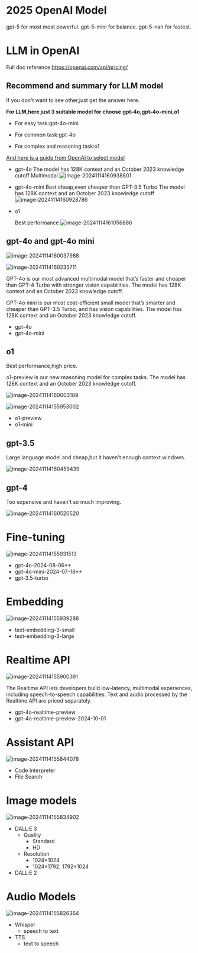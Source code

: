 
# 2025 OpenAI Model
gpt-5 for most most powerful.
gpt-5-mini for balance.
gpt-5-nan for fastest.
# LLM in OpenAI

Full doc reference:https://openai.com/api/pricing/


## Recommend and summary for LLM model

If you don't want to see other,just get the answer here.

**For LLM,here just 3 suitable model for choose**
**gpt-4o,gpt-4o-mini,o1**

- For easy task:gpt-4o-mini

- For common task:gpt-4o

- For complex and reasoning task:o1

  

[And here is a guide from OpenAI to select model](https://platform.openai.com/docs/guides/model-selection)

- gpt-4o
  The model has 128K context and an October 2023 knowledge cutoff
  Multimodal ![image-20241114160938801](img/image-20241114160938801.png)

- gpt-4o-mini
  Best cheap,even cheaper than GPT-3.5 Turbo
  The model has 128K context and an October 2023 knowledge cutoff
  ![image-20241114160928786](img/image-20241114160928786.png)

- o1

  Best performance
  ![image-20241114161056886](img/image-20241114161056886.png)


## gpt-4o and gpt-4o mini

![image-20241114160037988](img/image-20241114160037988.png)

![image-20241114160235711](img/image-20241114160235711.png)

GPT-4o is our most advanced multimodal model that’s faster and cheaper than GPT-4 Turbo with stronger vision capabilities. The model has 128K context and an October 2023 knowledge cutoff.

GPT-4o mini is our most cost-efficient small model that’s smarter and cheaper than GPT-3.5 Turbo, and has vision capabilities. The model has 128K context and an October 2023 knowledge cutoff.

- gpt-4o
- gpt-4o-mini

## o1

Best performance,high price.

o1-preview is our new reasoning model for complex tasks. The model has 128K context and an October 2023 knowledge cutoff.

![image-20241114160003189](img/image-20241114160003189.png)

![image-20241114155953002](img/image-20241114155953002.png)

- o1-preview
- o1-mini

## gpt-3.5

Large language model and cheap,but it haven't enough context windows.

![image-20241114160459439](img/image-20241114160459439.png)

## gpt-4

Too expensive and haven't so much improving.

![image-20241114160520520](img/image-20241114160520520.png)

# Fine-tuning

![image-20241114155931513](img/image-20241114155931513.png)

- gpt-4o-2024-08-06**
- gpt-4o-mini-2024-07-18**
- gpt-3.5-turbo

# Embedding

![image-20241114155939288](img/image-20241114155939288.png)

- text-embedding-3-small
- text-embedding-3-large

# Realtime API

![image-20241114155900391](img/image-20241114155900391.png)

The Realtime API lets developers build low-latency, multimodal experiences, including speech-to-speech capabilities. Text and audio processed by the Realtime API are priced separately.

- gpt-4o-realtime-preview
- gpt-4o-realtime-preview-2024-10-01

# Assistant API

![image-20241114155844078](img/image-20241114155844078.png)

- Code Interpreter
- File Search

# Image models

![image-20241114155834902](img/image-20241114155834902.png)

- DALL·E 3
  - Quality
    - Standard
    - HD
  - Resolution
    - 1024×1024
    - 1024×1792, 1792×1024
- DALL·E 2

# Audio Models

![image-20241114155826364](img/image-20241114155826364.png)

- Whisper
  - speech to text
- TTS
  - text to speech
